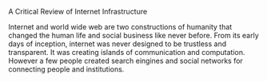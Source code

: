
A Critical Review of Internet Infrastructure

Internet and world wide web are two constructions of humanity that changed the human life and social business like never before. From its early days of inception, internet was never designed to be trustless and transparent. It was creating islands of communication and computation. However a few people created search eingines and social networks for connecting people and institutions. 
